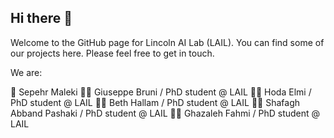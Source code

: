## Hi there 👋

Welcome to the GitHub page for Lincoln AI Lab (LAIL). You can find some of our projects here. Please feel free to get in touch.

We are:

🤖 Sepehr Maleki
👨‍💻 Giuseppe Bruni / PhD student @ LAIL
👩‍💻 Hoda Elmi / PhD student @ LAIL
👩‍💻 Beth Hallam / PhD student @ LAIL
👩‍💻 Shafagh Abband Pashaki / PhD student @ LAIL
👩‍💻 Ghazaleh Fahmi / PhD student @ LAIL

<!--

**Here are some ideas to get you started:**

🙋‍♀️ A short introduction - what is your organization all about?
🌈 Contribution guidelines - how can the community get involved?
👩‍💻 Useful resources - where can the community find your docs? Is there anything else the community should know?
🍿 Fun facts - what does your team eat for breakfast?
🧙 Remember, you can do mighty things with the power of [Markdown](https://docs.github.com/github/writing-on-github/getting-started-with-writing-and-formatting-on-github/basic-writing-and-formatting-syntax)
-->
